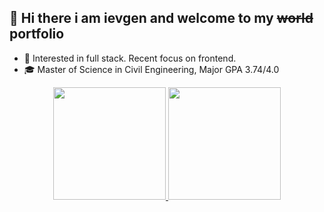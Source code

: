 ## 👋 Hi there i am ievgen and welcome to my ~~world~~ portfolio

- 🧐 Interested in full stack. Recent focus on frontend.
- 🎓 Master of Science in Civil Engineering, Major GPA 3.74/4.0
<!--
**ievgend2/ievgend2** is a ✨ _special_ ✨ repository because its `README.md` (this file) appears on your GitHub profile.

Here are some ideas to get you started:

- 🔭 I’m currently working on ...
- 🌱 I’m currently learning ...
- 👯 I’m looking to collaborate on ...
- 🤔 I’m looking for help with ...
- 💬 Ask me about ...
- 📫 How to reach me: ...
- 😄 Pronouns: ...
- ⚡ Fun fact: ...
-->
<p align="center">
<a href="https://github.com/ievgend2">
  <img height="180em" src="https://github-readme-stats-eight-theta.vercel.app/api?username=ievgend2&show_icons=true&theme=algolia&include_all_commits=true&count_private=true"/>
  <img height="180em" src="https://github-readme-stats-eight-theta.vercel.app/api/top-langs/?username=ievgend2&layout=compact&langs_count=8&theme=algolia"/>
</a>
</p>
